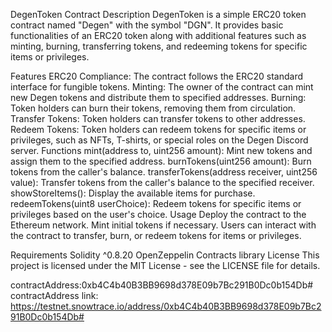 DegenToken Contract
Description
DegenToken is a simple ERC20 token contract named "Degen" with the symbol "DGN". It provides basic functionalities of an ERC20 token along with additional features such as minting, burning, transferring tokens, and redeeming tokens for specific items or privileges.

Features
ERC20 Compliance: The contract follows the ERC20 standard interface for fungible tokens.
Minting: The owner of the contract can mint new Degen tokens and distribute them to specified addresses.
Burning: Token holders can burn their tokens, removing them from circulation.
Transfer Tokens: Token holders can transfer tokens to other addresses.
Redeem Tokens: Token holders can redeem tokens for specific items or privileges, such as NFTs, T-shirts, or special roles on the Degen Discord server.
Functions
mint(address to, uint256 amount): Mint new tokens and assign them to the specified address.
burnTokens(uint256 amount): Burn tokens from the caller's balance.
transferTokens(address receiver, uint256 value): Transfer tokens from the caller's balance to the specified receiver.
showStoreItems(): Display the available items for purchase.
redeemTokens(uint8 userChoice): Redeem tokens for specific items or privileges based on the user's choice.
Usage
Deploy the contract to the Ethereum network.
Mint initial tokens if necessary.
Users can interact with the contract to transfer, burn, or redeem tokens for items or privileges.

Requirements
Solidity ^0.8.20
OpenZeppelin Contracts library
License
This project is licensed under the MIT License - see the LICENSE file for details.

contractAddress:0xb4C4b40B3BB9698d378E09b7Bc291B0Dc0b154Db#
contractAddress link: https://testnet.snowtrace.io/address/0xb4C4b40B3BB9698d378E09b7Bc291B0Dc0b154Db#
